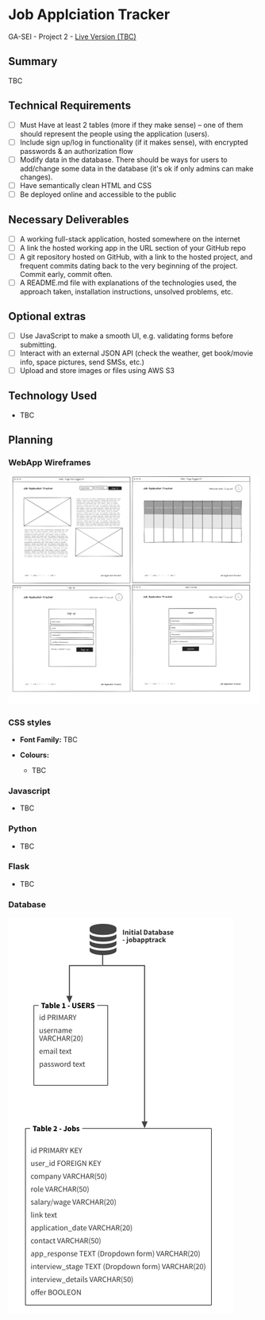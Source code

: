 # Job Applciation Tracker
GA-SEI - Project 2 - [Live Version (TBC)](https://floating-forest-21500.herokuapp.com/)
## Summary
TBC

## Technical Requirements
- [ ] Must Have at least 2 tables (more if they make sense) – one of them should represent the people using the application (users).
- [ ] Include sign up/log in functionality (if it makes sense), with encrypted passwords & an authorization flow
- [ ] Modify data in the database. There should be ways for users to add/change some data in the database (it's ok if only admins can make changes).
- [ ] Have semantically clean HTML and CSS
- [ ] Be deployed online and accessible to the public

## Necessary Deliverables
- [ ] A working full-stack application, hosted somewhere on the internet
- [ ] A link the hosted working app in the URL section of your GitHub repo
- [ ] A git repository hosted on GitHub, with a link to the hosted project, and frequent commits dating back to the very beginning of the project. Commit early, commit often.
- [ ] A README.md file with explanations of the technologies used, the approach taken, installation instructions, unsolved problems, etc.

## Optional extras
- [ ] Use JavaScript to make a smooth UI, e.g. validating forms before submitting.
- [ ] Interact with an external JSON API (check the weather, get book/movie info, space pictures, send SMSs, etc.)
- [ ] Upload and store images or files using AWS S3

## Technology Used

- TBC

## Planning

### WebApp Wireframes
![](https://github.com/mattgrah-am/jobapptrack/blob/main/assets/mockup.png?s=100)

### CSS styles

-   **Font Family:** TBC

-   **Colours:**
    -   TBC

### Javascript
-   TBC

### Python
-   TBC

### Flask
-   TBC

### Database
![](https://github.com/mattgrah-am/jobapptrack/blob/main/assets/database.png?s=100)
